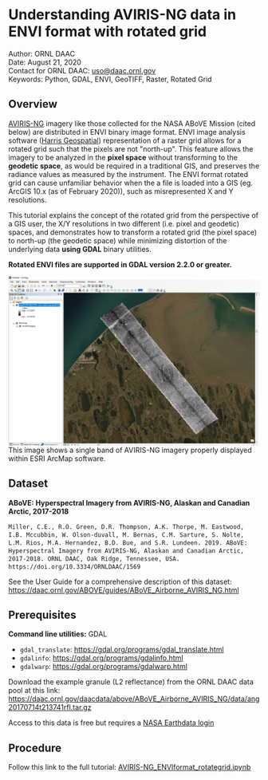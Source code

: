 # Understanding AVIRIS-NG data in ENVI format with rotated grid  

Author: ORNL DAAC         
Date: August 21, 2020         
Contact for ORNL DAAC: uso@daac.ornl.gov         
Keywords: Python, GDAL, ENVI, GeoTIFF, Raster, Rotated Grid

## Overview

[AVIRIS-NG](https://aviris-ng.jpl.nasa.gov/) imagery like those collected for the NASA ABoVE Mission (cited below) are distributed in ENVI binary image format. ENVI image analysis software ([Harris Geospatial](https://www.harrisgeospatial.com/Software-Technology/ENVI)) representation of a raster grid allows for a rotated grid such that the pixels are not "north-up". This feature allows the imagery to be analyzed in the **pixel space** without transforming to the **geodetic space**, as would be required in a traditional GIS, and preserves the radiance values as measured by the instrument. The ENVI format rotated grid can cause unfamiliar behavior when the a file is loaded into a GIS (eg. ArcGIS 10.x (as of February 2020)), such as misrepresented X and Y resolutions.

This tutorial explains the concept of the rotated grid from the perspective of a GIS user, the X/Y resolutions in two different (i.e. pixel and geodetic) spaces, and demonstrates how to transform a rotated grid (the pixel space) to north-up (the geodetic space) while minimizing distortion of the underlying data **using GDAL** binary utilities.

**Rotated ENVI files are supported in GDAL version 2.2.0 or greater.**

<img src="images\gdalwarp_result.png" width="750" style="display:block;margin-left: auto; margin-right:auto;">
This image shows a single band of AVIRIS-NG imagery properly displayed within ESRI ArcMap software.

## Dataset

**ABoVE: Hyperspectral Imagery from AVIRIS-NG, Alaskan and Canadian Arctic, 2017-2018**

```
Miller, C.E., R.O. Green, D.R. Thompson, A.K. Thorpe, M. Eastwood, I.B. Mccubbin, W. Olson-duvall, M. Bernas, C.M. Sarture, S. Nolte, L.M. Rios, M.A. Hernandez, B.D. Bue, and S.R. Lundeen. 2019. ABoVE: Hyperspectral Imagery from AVIRIS-NG, Alaskan and Canadian Arctic, 2017-2018. ORNL DAAC, Oak Ridge, Tennessee, USA. https://doi.org/10.3334/ORNLDAAC/1569
```

See the User Guide for a comprehensive description of this dataset:
https://daac.ornl.gov/ABOVE/guides/ABoVE_Airborne_AVIRIS_NG.html


## Prerequisites

**Command line utilities:** GDAL

* `gdal_translate`: https://gdal.org/programs/gdal_translate.html
* `gdalinfo`: https://gdal.org/programs/gdalinfo.html
* `gdalwarp`: https://gdal.org/programs/gdalwarp.html

Download the example granule (L2 reflectance) from the ORNL DAAC data pool at this link:       
https://daac.ornl.gov/daacdata/above/ABoVE_Airborne_AVIRIS_NG/data/ang20170714t213741rfl.tar.gz

Access to this data is free but requires a [NASA Earthdata login](https://urs.earthdata.nasa.gov/) 

## Procedure

Follow this link to the full tutorial:
[AVIRIS-NG_ENVIformat_rotategrid.ipynb](AVIRIS-NG_ENVIformat_rotategrid.ipynb)
